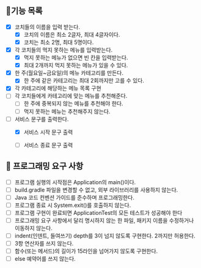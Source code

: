 ## 🚩기능 목록
- [X] 코치들의 이름을 입력 받는다.
    - [X] 코치의 이름은 최소 2글자, 최대 4글자이다.
    - [X] 코치는 최소 2명, 최대 5명이다.
- [X] 각 코치들의 먹지 못하는 메뉴를 입력받는다.
    - [X] 먹지 못하는 메뉴가 없으면 빈 칸을 입력받는다.
    - [X] 최대 2개까지 먹지 못하는 메뉴가 있을 수 있다.
- [X] 한 주(월요일~금요일)의 메뉴 카테고리를 만든다.
    - [X] 한 주에 같은 카테고리는 최대 2회까지만 고를 수 있다.
- [X] 각 카테고리에 해당하는 메뉴 목록 구현
- [ ] 각 코치들에게 카테고리에 맞는 메뉴를 추천해준다.
    - [ ] 한 주에 중복되지 않는 메뉴를 추천해야 한다.
    - [ ] 먹지 못하는 메뉴는 추천해주지 않는다.
- [ ] 서비스 문구를 출력한다.
    - [X] 서비스 시작 문구 출력
    - [ ] 서비스 종료 문구 출력


## 🎯 프로그래밍 요구 사항
- [ ] 프로그램 실행의 시작점은 Application의 main()이다.
- [ ] build.gradle 파일을 변경할 수 없고, 외부 라이브러리를 사용하지 않는다.
- [ ] Java 코드 컨벤션 가이드를 준수하며 프로그래밍한다.
- [ ] 프로그램 종료 시 System.exit()를 호출하지 않는다.
- [ ] 프로그램 구현이 완료되면 ApplicationTest의 모든 테스트가 성공해야 한다
- [ ] 프로그래밍 요구 사항에서 달리 명시하지 않는 한 파일, 패키지 이름을 수정하거나 이동하지 않는다.
- [ ] indent(인덴트, 들여쓰기) depth를 3이 넘지 않도록 구현한다. 2까지만 허용한다.
- [ ] 3항 연산자를 쓰지 않는다.
- [ ] 함수(또는 메서드)의 길이가 15라인을 넘어가지 않도록 구현한다.
- [ ] else 예약어를 쓰지 않는다.